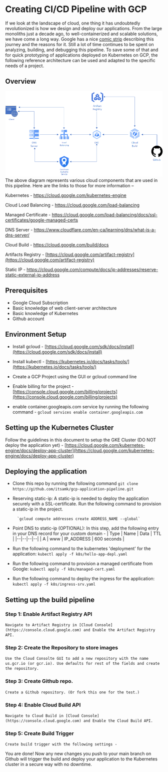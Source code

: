 # Creating CI/CD Pipeline with GCP

If we look at the landscape of cloud, one thing it has undoubtedly revolutionized is how we design and deploy our applications. From the large monoliths just a decade ago, to well-containerized and scalable solutions, we have come a long way. Google has a nice [comic strip](https://cloud.google.com/kubernetes-engine/kubernetes-comic) describing this journey and the reasons for it. Still a lot of time continues to be spent on analyzing, building, and debugging this pipeline. To save some of that and for quick prototyping of applications deployed on Kubernetes on GCP, the following reference architecture can be used and adapted to the specific needs of a project.


## Overview

![Deployment Diagram](https://github.com/itsamk/gcp-application-pipeline/blob/main/assets/gcp-cd.png)
The above diagram represents various cloud components that are used in this pipeline. Here are the links to those for more information –

Kubernetes - https://cloud.google.com/kubernetes-engine

Cloud Load Balancing - https://cloud.google.com/load-balancing

Managed Certificate - https://cloud.google.com/load-balancing/docs/ssl-certificates/google-managed-certs

DNS Server - https://www.cloudflare.com/en-ca/learning/dns/what-is-a-dns-server/

Cloud Build - https://cloud.google.com/build/docs

Artifacts Registry - [https://cloud.google.com/artifact-registry](https://cloud.google.com/artifact-registry)

Static IP - https://cloud.google.com/compute/docs/ip-addresses/reserve-static-external-ip-address

## Prerequisites

- Google Cloud Subscription
- Basic knowledge of web client-server architecture
- Basic knowledge of Kubernetes
- Github account

## Environment Setup
 - Install gcloud - [https://cloud.google.com/sdk/docs/install](https://cloud.google.com/sdk/docs/install)

- Install kubectl - [https://kubernetes.io/docs/tasks/tools/](https://kubernetes.io/docs/tasks/tools/)

- Create a GCP Project using the GUI or gcloud command line

- Enable billing for the project -[https://console.cloud.google.com/billing/projects](https://console.cloud.google.com/billing/projects)

- enable container.googleapis.com service by running the following command -     `gcloud services enable container.googleapis.com`

## Setting up the Kubernetes Cluster

Follow the guidelines in this document to setup the GKE Cluster (DO NOT deploy the application yet) - [https://cloud.google.com/kubernetes-engine/docs/deploy-app-cluster](https://cloud.google.com/kubernetes-engine/docs/deploy-app-cluster)

## Deploying the application

- Clone this repo by running the following command
`git clone https://github.com/itsamk/gcp-application-pipeline.git`

- Reserving static-ip: A static-ip is needed to deploy the application securely with a SSL-certificate. Run the following command to provision a static-ip in the project.

        `gcloud compute addresses create ADDRESS_NAME --global`

- Point DNS to static-ip (OPTIONAL): In this step, add the following entry in your DNS record for your custom domain -
    | Type | Name | Data | TTL |
    |--|--|--|--|
    | A | www | IP_ADDRESS | 600 seconds |

- Run the following command to the kubernetes 'deployment' for the application:
        `kubectl apply -f k8s/hello-app-depl.yaml`
- Run the following command to provision a managed certificate from Google:
        `kubectl apply -f k8s/managed-cert.yaml`
- Run the following command to deploy the ingress for the application:
        `kubectl apply -f k8s/ingress-srv.yaml`

## Setting up the build pipeline

### Step 1: Enable Artifact Registry API 
    Navigate to Artifact Registry in [Cloud Console](https://console.cloud.google.com) and Enable the Artifact Registry API. 
### Step 2: Create the Repository to store images
    Use the Cloud Consolte GUI to add a new repository with the name us.gcr.io (or gcr.io). Use defaults for rest of the fields and create the repository.
### Step 3: Create Github repo.
    Create a Github repository. (Or fork this one for the test.)
### Step 4: Enable Cloud Build API
    Navigate to Cloud Build in [Cloud Console](https://console.cloud.google.com) and Enable the Cloud Build API. 
### Step 5: Create Build Trigger
    Create build trigger with the following settings -


You are done! Now any new changes you push to your main branch on Github will trigger the build and deploy your application to the Kubernetes cluster in a secure way with no downtime.